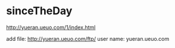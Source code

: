 # sinceTheDay
http://yueran.ueuo.com/1/index.html

add file: http://yueran.ueuo.com/ftp/
          user name: yueran.ueuo.com
